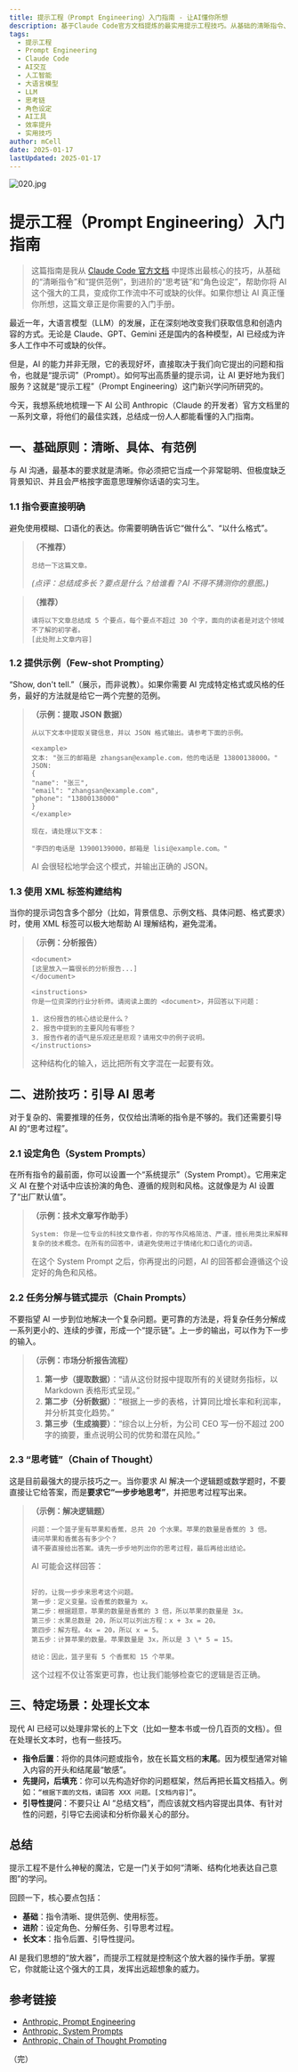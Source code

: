 ```yaml
---
title: 提示工程（Prompt Engineering）入门指南 - 让AI懂你所想
description: 基于Claude Code官方文档提炼的最实用提示工程技巧。从基础的清晰指令、提供范例，到进阶的思考链、角色设定，全面提升AI交互效果和工作效率。
tags:
  - 提示工程
  - Prompt Engineering
  - Claude Code
  - AI交互
  - 人工智能
  - 大语言模型
  - LLM
  - 思考链
  - 角色设定
  - AI工具
  - 效率提升
  - 实用技巧
author: mCell
date: 2025-01-17
lastUpdated: 2025-01-17
---
```


![020.jpg](/public/images/2025/020.jpg)

# 提示工程（Prompt Engineering）入门指南

> 这篇指南是我从 [Claude Code 官方文档](https://docs.anthropic.com/zh-CN/docs/build-with-claude/prompt-engineering/overview) 中提炼出最核心的技巧，从基础的“清晰指令”和“提供范例”，到进阶的“思考链”和“角色设定”，帮助你将 AI 这个强大的工具，变成你工作流中不可或缺的伙伴。如果你想让 AI 真正懂你所想，这篇文章正是你需要的入门手册。

最近一年，大语言模型（LLM）的发展，正在深刻地改变我们获取信息和创造内容的方式。无论是 Claude、GPT、Gemini 还是国内的各种模型，AI 已经成为许多人工作中不可或缺的伙伴。

但是，AI 的能力并非无限，它的表现好坏，直接取决于我们向它提出的问题和指令，也就是“提示词”（Prompt）。如何写出高质量的提示词，让 AI 更好地为我们服务？这就是“提示工程”（Prompt Engineering）这门新兴学问所研究的。

今天，我想系统地梳理一下 AI 公司 Anthropic（Claude 的开发者）官方文档里的一系列文章，将他们的最佳实践，总结成一份人人都能看懂的入门指南。

## 一、基础原则：清晰、具体、有范例

与 AI 沟通，最基本的要求就是清晰。你必须把它当成一个非常聪明、但极度缺乏背景知识、并且会严格按字面意思理解你话语的实习生。

### 1.1 指令要直接明确

避免使用模糊、口语化的表达。你需要明确告诉它“做什么”、“以什么格式”。

> **（不推荐）**
>
> ```
> 总结一下这篇文章。
> ```
>
> _(点评：总结成多长？要点是什么？给谁看？AI 不得不猜测你的意图。)_

> **（推荐）**
>
> ```
> 请将以下文章总结成 5 个要点，每个要点不超过 30 个字，面向的读者是对这个领域不了解的初学者。
> [此处附上文章内容]
> ```

### 1.2 提供示例（Few-shot Prompting）

“Show, don't tell.”（展示，而非说教）。如果你需要 AI 完成特定格式或风格的任务，最好的方法就是给它一两个完整的范例。

> **（示例：提取 JSON 数据）**
>
> ```
> 从以下文本中提取关键信息，并以 JSON 格式输出。请参考下面的示例。
>
> <example>
> 文本: "张三的邮箱是 zhangsan@example.com，他的电话是 13800138000。"
> JSON:
> {
> "name": "张三",
> "email": "zhangsan@example.com",
> "phone": "13800138000"
> }
> </example>
>
> 现在，请处理以下文本：
>
> "李四的电话是 13900139000，邮箱是 lisi@example.com。"
> ```
>
> AI 会很轻松地学会这个模式，并输出正确的 JSON。

### 1.3 使用 XML 标签构建结构

当你的提示词包含多个部分（比如，背景信息、示例文档、具体问题、格式要求）时，使用 XML 标签可以极大地帮助 AI 理解结构，避免混淆。

> **（示例：分析报告）**
>
> ```
> <document>
> [这里放入一篇很长的分析报告...]
> </document>
>
> <instructions>
> 你是一位资深的行业分析师。请阅读上面的 <document>，并回答以下问题：
>
> 1. 这份报告的核心结论是什么？
> 2. 报告中提到的主要风险有哪些？
> 3. 报告作者的语气是乐观还是悲观？请用文中的例子说明。
> </instructions>
> ```
>
> 这种结构化的输入，远比把所有文字混在一起要有效。

## 二、进阶技巧：引导 AI 思考

对于复杂的、需要推理的任务，仅仅给出清晰的指令是不够的。我们还需要引导 AI 的“思考过程”。

### 2.1 设定角色（System Prompts）

在所有指令的最前面，你可以设置一个“系统提示”（System Prompt）。它用来定义 AI 在整个对话中应该扮演的角色、遵循的规则和风格。这就像是为 AI 设置了“出厂默认值”。

> **（示例：技术文章写作助手）**
>
> ```
> System: 你是一位专业的科技文章作者，你的写作风格简洁、严谨，擅长用类比来解释复杂的技术概念。在所有的回答中，请避免使用过于情绪化和口语化的词语。
> ```
>
> 在这个 System Prompt 之后，你再提出的问题，AI 的回答都会遵循这个设定好的角色和风格。

### 2.2 任务分解与链式提示（Chain Prompts）

不要指望 AI 一步到位地解决一个复杂问题。更可靠的方法是，将复杂任务分解成一系列更小的、连续的步骤，形成一个“提示链”。上一步的输出，可以作为下一步的输入。

> **（示例：市场分析报告流程）**
>
> 1.  **第一步（提取数据）**：“请从这份财报中提取所有的关键财务指标，以 Markdown 表格形式呈现。”
> 2.  **第二步（分析数据）**：“根据上一步的表格，计算同比增长率和利润率，并分析其变化趋势。”
> 3.  **第三步（生成摘要）**：“综合以上分析，为公司 CEO 写一份不超过 200 字的摘要，重点说明公司的优势和潜在风险。”

### 2.3 “思考链”（Chain of Thought）

这是目前最强大的提示技巧之一。当你要求 AI 解决一个逻辑题或数学题时，不要直接让它给答案，而是**要求它“一步步地思考”**，并把思考过程写出来。

> **（示例：解决逻辑题）**
>
> ```
> 问题：一个篮子里有苹果和香蕉，总共 20 个水果。苹果的数量是香蕉的 3 倍。
> 请问苹果和香蕉各有多少个？
> 请不要直接给出答案。请先一步步地列出你的思考过程，最后再给出结论。
> ```
>
> AI 可能会这样回答：
>
> ```
>
> 好的，让我一步步来思考这个问题。
> 第一步：定义变量。设香蕉的数量为 x。
> 第二步：根据题意，苹果的数量是香蕉的 3 倍，所以苹果的数量是 3x。
> 第三步：水果总数是 20，所以可以列出方程：x + 3x = 20。
> 第四步：解方程。4x = 20，所以 x = 5。
> 第五步：计算苹果的数量。苹果数量是 3x，所以是 3 \* 5 = 15。
>
> 结论：因此，篮子里有 5 个香蕉和 15 个苹果。
> ```
>
> 这个过程不仅让答案更可靠，也让我们能够检查它的逻辑是否正确。

## 三、特定场景：处理长文本

现代 AI 已经可以处理非常长的上下文（比如一整本书或一份几百页的文档）。但在处理长文本时，也有一些技巧。

- **指令后置**：将你的具体问题或指令，放在长篇文档的**末尾**。因为模型通常对输入内容的开头和结尾最“敏感”。
- **先提问，后填充**：你可以先构造好你的问题框架，然后再把长篇文档插入。例如：`“根据下面的文档，请回答 XXX 问题。[文档内容]”`。
- **引导性提问**：不要只让 AI “总结文档”，而应该就文档内容提出具体、有针对性的问题，引导它去阅读和分析你最关心的部分。

## 总结

提示工程不是什么神秘的魔法，它是一门关于如何“清晰、结构化地表达自己意图”的学问。

回顾一下，核心要点包括：

- **基础**：指令清晰、提供范例、使用标签。
- **进阶**：设定角色、分解任务、引导思考过程。
- **长文本**：指令后置、引导性提问。

AI 是我们思想的“放大器”，而提示工程就是控制这个放大器的操作手册。掌握它，你就能让这个强大的工具，发挥出远超想象的威力。

## 参考链接

- [Anthropic, Prompt Engineering](https://docs.anthropic.com/zh-CN/docs/build-with-claude/prompt-engineering)
- [Anthropic, System Prompts](https://docs.anthropic.com/zh-CN/docs/build-with-claude/prompt-engineering/system-prompts)
- [Anthropic, Chain of Thought Prompting](https://docs.anthropic.com/zh-CN/docs/build-with-claude/prompt-engineering/chain-of-thought)

（完）
